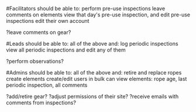 #Facilitators should be able to:
perform pre-use inspections
leave comments on elements
view that day's pre-use inspection, and edit pre-use inspections
edit their own account

?leave comments on gear?

#Leads should be able to:
all of the above and:
log periodic inspections
view all periodic inspections and edit any of them

?perform observations?

#Admins should be able to:
all of the above and:
retire and replace ropes
create elements
create/edit users in bulk
can view elements: rope age, last periodic inspection, all comments

?add/retire gear?
?adjust permissions of their site?
?receive emails with comments from inspections?
